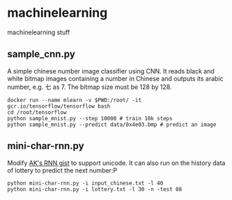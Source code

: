 # machinelearning
machinelearning stuff

## sample_cnn.py
A simple chinese number image classifier using CNN. It reads black and white bitmap images containing a number in Chinese and outputs its arabic number, e.g. 七 as 7. The bitmap size must be 128 by 128.

```
docker run --name mlearn -v $PWD:/root/ -it gcr.io/tensorflow/tensorflow bash
cd /root/tensorflow
python sample_mnist.py --step 10000 # train 10k steps
python sample_mnist.py --predict data/0x4e03.bmp # predict an image
```

## mini-char-rnn.py
Modify [AK's RNN gist](http://karpathy.github.io/2015/05/21/rnn-effectiveness/) to support unicode. It can also run on the history data of lottery to predict the next number:P

```
python mini-char-rnn.py -i input_chinese.txt -l 40
python mini-char-rnn.py -i lottery.txt -l 30 -n -test 08
```
